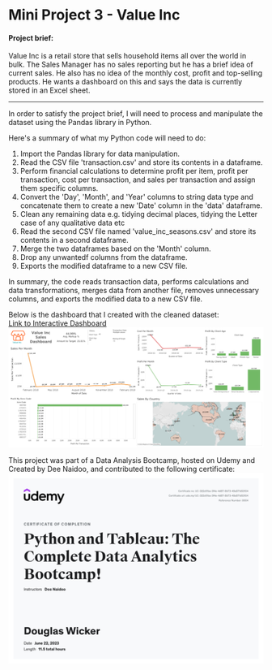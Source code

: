 # Mini Project 3 - Value Inc

#### Project brief:
Value Inc is a retail store that sells household items all over the world in bulk. The Sales Manager has no sales reporting but he has a brief idea of current sales. He also has no idea of the monthly cost, profit and top-selling products. He wants a dashboard on this and says the data is currently stored in an Excel sheet.

___

In order to satisfy the project brief, I will need to process and manipulate the dataset using the Pandas library in Python.  

Here's a summary of what my Python code will need to do:

1. Import the Pandas library for data manipulation.
2. Read the CSV file 'transaction.csv' and store its contents in a dataframe.
3. Perform financial calculations to determine profit per item, profit per transaction, cost per transaction, and sales per transaction and assign them specific columns.
4. Convert the 'Day', 'Month', and 'Year' columns to string data type and concatenate them to create a new 'Date' column in the 'data' dataframe.
5. Clean any remaining data e.g. tidying decimal places, tidying the Letter case of any qualitative data etc
6. Read the second CSV file named 'value_inc_seasons.csv' and store its contents in a second dataframe.
7. Merge the two dataframes based on the 'Month' column.
8. Drop any unwantedf columns from the dataframe.
9. Exports the modified dataframe to a new CSV file.

In summary, the code reads transaction data, performs calculations and data transformations, merges data from another file, removes unnecessary columns, and exports the modified data to a new CSV file.

Below is the dashboard that I created with the cleaned dataset:  
[Link to Interactive Dashboard](https://public.tableau.com/app/profile/douglas1371/viz/ValueIncDashboard_16871032271030/SalesDashboard)  
![Value Inc Sales Dashboard](https://github.com/DougWicker/Mini-Project-3-Value-Inc/blob/5e66c6b5dd25341576bd9327cb0fe3c047953f10/Value%20Inc/Value%20Inc%20Sales%20Dashboard.png)

This project was part of a Data Analysis Bootcamp, hosted on Udemy and Created by Dee Naidoo, and contributed to the following certificate:
![Certificate of Completion](https://github.com/DougWicker/Mini-Project-3-Value-Inc/blob/main/Bootcamp%20Certificate.jpg)
